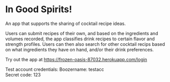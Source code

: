 # In Good Spirits!

An app that supports the sharing of cocktail recipe ideas.

Users can submit recipes of their own, and based on the ingredients and volumes recorded, the app classifies drink recipes to certain flavor and strength profiles. Users can then also search for other cocktail recips based on what ingredients they have on hand, and/or their drink preferences.

Try out the app at https://frozen-oasis-87032.herokuapp.com/login

Test account credentials:
Boozername: testacc <br/>
Secret code: 123
